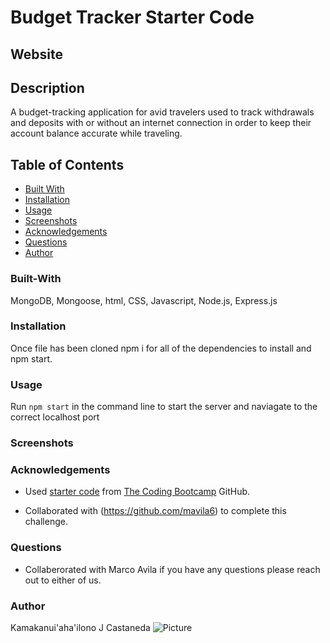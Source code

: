 # Budget Tracker Starter Code

## Website



## Description

A budget-tracking application for avid travelers used to track withdrawals and deposits with or without an internet connection in order to keep their account balance accurate while traveling.

## Table of Contents

- [Built With](#built-with)
- [Installation](#installation)
- [Usage](#usage)
- [Screenshots](#screenshots)
- [Acknowledgements](#acknowledgements)
- [Questions](#questions)
- [Author](#author)

### Built-With

MongoDB, Mongoose, html, CSS, Javascript, Node.js, Express.js


### Installation

Once file has been cloned npm i for all of the dependencies to install and npm start.

### Usage

Run `npm start` in the command line to start the server and naviagate to the correct localhost port

### Screenshots



### Acknowledgements

- Used [starter code](https://github.com/coding-boot-camp/symmetrical-bassoon) from [The Coding Bootcamp](https://github.com/coding-boot-camp) GitHub.

- Collaborated with (https://github.com/mavila6) to complete this challenge.

### Questions

- Collaberorated with Marco Avila if you have any questions please reach out to either of us.

### Author

Kamakanui'aha'ilono J Castaneda
![Picture](https://github.com/mavila6.png?size=100)

